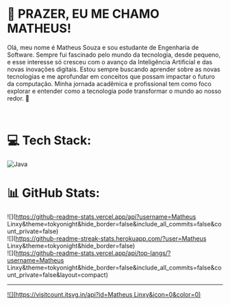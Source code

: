 # 💫 PRAZER, EU ME CHAMO MATHEUS!
Olá, meu nome é Matheus Souza e sou estudante de Engenharia de Software. Sempre fui fascinado pelo mundo da tecnologia, desde pequeno, e esse interesse só cresceu com o avanço da Inteligência Artificial e das novas inovações digitais.
Estou sempre buscando aprender sobre as novas tecnologias e me aprofundar em conceitos que possam impactar o futuro da computação. Minha jornada acadêmica e profissional tem como foco explorar e entender como a tecnologia pode transformar o mundo ao nosso redor. 🚀

<div>
 <a href-"https://github.com/matheuslinxy">
<img height-"180em" src- " https://github-readme-stats.vercel.app/api?username-matheuslinxy&show_incons-true&theme-dracula&include_all_commits-true&count_private-true"L>
<img height-"180em" src-"https://github-readme-stats.vercel.app/api/top-langs/?username-matheuslinxy&layout-compact&langs_count-16&theme-dracula"L>
</div>

# 💻 Tech Stack:
![Java](https://img.shields.io/badge/java-%23ED8B00.svg?style=flat&logo=openjdk&logoColor=white)
# 📊 GitHub Stats:
![](https://github-readme-stats.vercel.app/api?username=Matheus Linxy&theme=tokyonight&hide_border=false&include_all_commits=false&count_private=false)<br/>
![](https://github-readme-streak-stats.herokuapp.com/?user=Matheus Linxy&theme=tokyonight&hide_border=false)<br/>
![](https://github-readme-stats.vercel.app/api/top-langs/?username=Matheus Linxy&theme=tokyonight&hide_border=false&include_all_commits=false&count_private=false&layout=compact)

---
[![](https://visitcount.itsvg.in/api?id=Matheus Linxy&icon=0&color=0)](https://visitcount.itsvg.in)

<!-- Proudly created with GPRM ( https://gprm.itsvg.in ) -->
